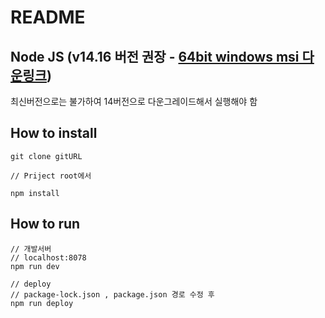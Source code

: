 # README
## Node JS (v14.16 버전 권장 - [64bit windows msi 다운링크](https://nodejs.org/download/release/v14.16.0/node-v14.16.0-x64.msi))
최신버전으로는 불가하여 14버전으로 다운그레이드해서 실행해야 함 

## How to install

```
git clone gitURL

// Priject root에서

npm install
```

## How to run
```
// 개발서버
// localhost:8078
npm run dev

// deploy
// package-lock.json , package.json 경로 수정 후
npm run deploy

```
